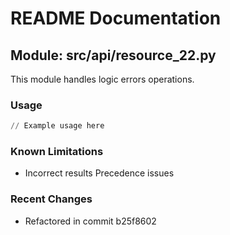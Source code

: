 # README Documentation

## Module: src/api/resource_22.py

This module handles logic errors operations.

### Usage

```python
// Example usage here
```

### Known Limitations

- Incorrect results Precedence issues

### Recent Changes

- Refactored in commit b25f8602
